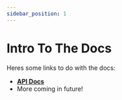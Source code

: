 ```yaml
---
sidebar_position: 1
---
```


# Intro To The Docs

Heres some links to do with the docs:

- [**API Docs**](/api/DatastoreService)
- More coming in future!